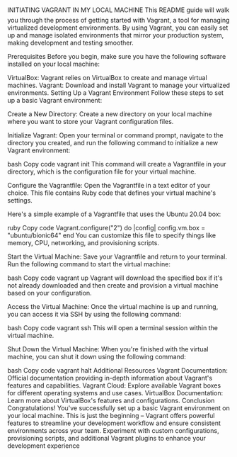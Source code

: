 INITIATING VAGRANT IN MY LOCAL MACHINE
This README guide will walk you through the process of getting started with Vagrant, a tool for managing virtualized development environments. By using Vagrant, you can easily set up and manage isolated environments that mirror your production system, making development and testing smoother.

Prerequisites
Before you begin, make sure you have the following software installed on your local machine:

VirtualBox: Vagrant relies on VirtualBox to create and manage virtual machines.
Vagrant: Download and install Vagrant to manage your virtualized environments.
Setting Up a Vagrant Environment
Follow these steps to set up a basic Vagrant environment:

Create a New Directory: Create a new directory on your local machine where you want to store your Vagrant configuration files.

Initialize Vagrant: Open your terminal or command prompt, navigate to the directory you created, and run the following command to initialize a new Vagrant environment:

bash
Copy code
vagrant init
This command will create a Vagrantfile in your directory, which is the configuration file for your virtual machine.

Configure the Vagrantfile: Open the Vagrantfile in a text editor of your choice. This file contains Ruby code that defines your virtual machine's settings.

Here's a simple example of a Vagrantfile that uses the Ubuntu 20.04 box:

ruby
Copy code
Vagrant.configure("2") do |config|
  config.vm.box = "ubuntu/bionic64"
end
You can customize this file to specify things like memory, CPU, networking, and provisioning scripts.

Start the Virtual Machine: Save your Vagrantfile and return to your terminal. Run the following command to start the virtual machine:

bash
Copy code
vagrant up
Vagrant will download the specified box if it's not already downloaded and then create and provision a virtual machine based on your configuration.

Access the Virtual Machine: Once the virtual machine is up and running, you can access it via SSH by using the following command:

bash
Copy code
vagrant ssh
This will open a terminal session within the virtual machine.

Shut Down the Virtual Machine: When you're finished with the virtual machine, you can shut it down using the following command:

bash
Copy code
vagrant halt
Additional Resources
Vagrant Documentation: Official documentation providing in-depth information about Vagrant's features and capabilities.
Vagrant Cloud: Explore available Vagrant boxes for different operating systems and use cases.
VirtualBox Documentation: Learn more about VirtualBox's features and configurations.
Conclusion
Congratulations! You've successfully set up a basic Vagrant environment on your local machine. This is just the beginning – Vagrant offers powerful features to streamline your development workflow and ensure consistent environments across your team. Experiment with custom configurations, provisioning scripts, and additional Vagrant plugins to enhance your development experience

